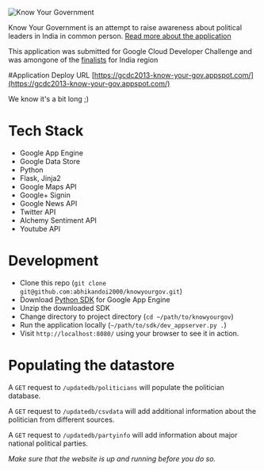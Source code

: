 ![Know Your Government](https://gcdc2013-know-your-gov.appspot.com/static/img/logo.png)

Know Your Government is an attempt to raise awareness about political leaders in India in common person. [Read more about the application](https://gcdc2013-know-your-gov.appspot.com/about)

This application was submitted for Google Cloud Developer Challenge and was amongone of the [finalists](http://www.google.com/events/gcdc2013/finalists.html) for India region

#Application Deploy URL
[https://gcdc2013-know-your-gov.appspot.com/](https://gcdc2013-know-your-gov.appspot.com/)

We know it's a bit long ;)

# Tech Stack

* Google App Engine
* Google Data Store
* Python
* Flask, Jinja2
* Google Maps API
* Google+ Signin
* Google News API
* Twitter API
* Alchemy Sentiment API
* Youtube API

# Development

* Clone this repo (`git clone git@github.com:abhikandoi2000/knowyourgov.git`)
* Download [Python SDK](https://developers.google.com/appengine/downloads#Google_App_Engine_SDK_for_Python "Python SDK for Google App Engine") for Google App Engine
* Unzip the downloaded SDK
* Change directory to project directory (`cd ~/path/to/knowyourgov`)
* Run the application locally (`~/path/to/sdk/dev_appserver.py .`)
* Visit `http://localhost:8080/` using your browser to see it in action.

# Populating the datastore

A `GET` request to `/updatedb/politicians` will populate the politician database.

A `GET` request to `/updatedb/csvdata` will add additional information about the politician from different sources.

A `GET` request to `/updatedb/partyinfo` will add information about major national political parties.

*Make sure that the website is up and running before you do so.*